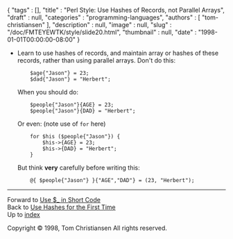 {
   "tags" : [],
   "title" : "Perl Style: Use Hashes of Records, not Parallel Arrays",
   "draft" : null,
   "categories" : "programming-languages",
   "authors" : [
      "tom-christiansen"
   ],
   "description" : null,
   "image" : null,
   "slug" : "/doc/FMTEYEWTK/style/slide20.html",
   "thumbnail" : null,
   "date" : "1998-01-01T00:00:00-08:00"
}


-   Learn to use hashes of records, and maintain array or hashes of these records, rather than using parallel arrays. Don't do this:

            $age{"Jason"} = 23;
            $dad{"Jason"} = "Herbert";

    When you should do:

            $people{"Jason"}{AGE} = 23;
            $people{"Jason"}{DAD} = "Herbert";

    Or even: (note use of `for` here)

            for $his ($people{"Jason"}) {
                $his->{AGE} = 23;
                $his->{DAD} = "Herbert";
            }

    But think **very** carefully before writing this:

            @{ $people{"Jason"} }{"AGE","DAD"} = (23, "Herbert");

------------------------------------------------------------------------

Forward to [Use $\_ in Short Code](/doc/FMTEYEWTK/style/slide21.html)
\
Back to [Use Hashes for the First Time](/doc/FMTEYEWTK/style/slide19.html)
\
Up to [index](/doc/FMTEYEWTK/style/slide-index.html)

Copyright © 1998, Tom Christiansen
All rights reserved.
